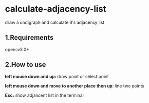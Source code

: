 # calculate-adjacency-list
draw a undigraph and calculate it's adjacency list

## 1.Requirements
opencv3.0+

## 2.How to use
**left mouse down and up:** draw point or select point

**left mouse down and move to another place then up:** line two points

**Esc:** show adjancent list in the terminal
